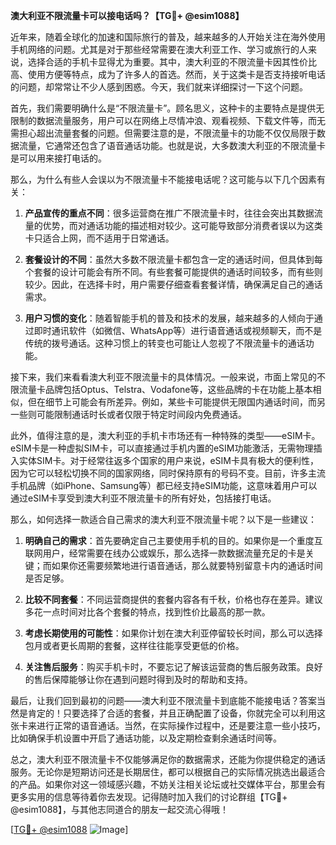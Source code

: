 **澳大利亚不限流量卡可以接电话吗？【TG💪+ @esim1088】**

近年来，随着全球化的加速和国际旅行的普及，越来越多的人开始关注在海外使用手机网络的问题。尤其是对于那些经常需要在澳大利亚工作、学习或旅行的人来说，选择合适的手机卡显得尤为重要。其中，澳大利亚的不限流量卡因其性价比高、使用方便等特点，成为了许多人的首选。然而，关于这类卡是否支持接听电话的问题，却常常让不少人感到困惑。今天，我们就来详细探讨一下这个问题。

首先，我们需要明确什么是“不限流量卡”。顾名思义，这种卡的主要特点是提供无限制的数据流量服务，用户可以在网络上尽情冲浪、观看视频、下载文件等，而无需担心超出流量套餐的问题。但需要注意的是，不限流量卡的功能不仅仅局限于数据流量，它通常还包含了语音通话功能。也就是说，大多数澳大利亚的不限流量卡是可以用来接打电话的。

那么，为什么有些人会误以为不限流量卡不能接电话呢？这可能与以下几个因素有关：

1. **产品宣传的重点不同**：很多运营商在推广不限流量卡时，往往会突出其数据流量的优势，而对通话功能的描述相对较少。这可能导致部分消费者误以为这类卡只适合上网，而不适用于日常通话。

2. **套餐设计的不同**：虽然大多数不限流量卡都包含一定的通话时间，但具体到每个套餐的设计可能会有所不同。有些套餐可能提供的通话时间较多，而有些则较少。因此，在选择卡时，用户需要仔细查看套餐详情，确保满足自己的通话需求。

3. **用户习惯的变化**：随着智能手机的普及和技术的发展，越来越多的人倾向于通过即时通讯软件（如微信、WhatsApp等）进行语音通话或视频聊天，而不是传统的拨号通话。这种习惯上的转变也可能让人忽视了不限流量卡的通话功能。

接下来，我们来看看澳大利亚不限流量卡的具体情况。一般来说，市面上常见的不限流量卡品牌包括Optus、Telstra、Vodafone等，这些品牌的卡在功能上基本相似，但在细节上可能会有所差异。例如，某些卡可能提供无限国内通话时间，而另一些则可能限制通话时长或者仅限于特定时间段内免费通话。

此外，值得注意的是，澳大利亚的手机卡市场还有一种特殊的类型——eSIM卡。eSIM卡是一种虚拟SIM卡，可以直接通过手机内置的eSIM功能激活，无需物理插入实体SIM卡。对于经常往返多个国家的用户来说，eSIM卡具有极大的便利性，因为它可以轻松切换不同的国家网络，同时保持原有的号码不变。目前，许多主流手机品牌（如iPhone、Samsung等）都已经支持eSIM功能，这意味着用户可以通过eSIM卡享受到澳大利亚不限流量卡的所有好处，包括接打电话。

那么，如何选择一款适合自己需求的澳大利亚不限流量卡呢？以下是一些建议：

1. **明确自己的需求**：首先要确定自己主要使用手机的目的。如果你是一个重度互联网用户，经常需要在线办公或娱乐，那么选择一款数据流量充足的卡是关键；而如果你还需要频繁地进行语音通话，那么就要特别留意卡内的通话时间是否足够。

2. **比较不同套餐**：不同运营商提供的套餐内容各有千秋，价格也存在差异。建议多花一点时间对比各个套餐的特点，找到性价比最高的那一款。

3. **考虑长期使用的可能性**：如果你计划在澳大利亚停留较长时间，那么可以选择包月或者更长周期的套餐，这样往往能享受更低的价格。

4. **关注售后服务**：购买手机卡时，不要忘记了解该运营商的售后服务政策。良好的售后保障能够让你在遇到问题时得到及时的帮助和支持。

最后，让我们回到最初的问题——澳大利亚不限流量卡到底能不能接电话？答案当然是肯定的！只要选择了合适的套餐，并且正确配置了设备，你就完全可以利用这张卡来进行正常的语音通话。当然，在实际操作过程中，还是要注意一些小技巧，比如确保手机设置中开启了通话功能，以及定期检查剩余通话时间等。

总之，澳大利亚不限流量卡不仅能够满足你的数据需求，还能为你提供稳定的通话服务。无论你是短期访问还是长期居住，都可以根据自己的实际情况挑选出最适合的产品。如果你对这一领域感兴趣，不妨关注相关论坛或社交媒体平台，那里会有更多实用的信息等待着你去发现。记得随时加入我们的讨论群组【TG💪+ @esim1088】，与其他志同道合的朋友一起交流心得哦！

[[TG💪+ @esim1088](https://t.me/s/esim1088) ![Image](https://i.postimg.cc/4NQfJmqS/Snipaste-2025-05-13-00-14-12.png)]